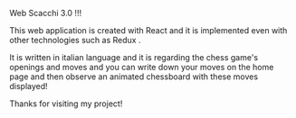 Web Scacchi 3.0 !!! 

This web application is created with React and it is implemented even with other technologies such as Redux . 

It is written in italian language and it is regarding the chess game's openings and moves and you can write down your moves on the home page and then observe an animated chessboard with these moves displayed! 


Thanks for visiting my project! 


